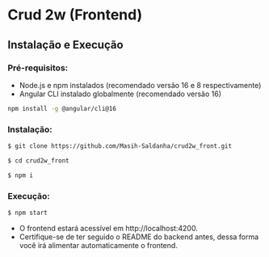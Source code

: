 # Crud 2w (Frontend)
## Instalação e Execução
### Pré-requisitos:

- Node.js e npm instalados (recomendado versão 16 e 8 respectivamente)
- Angular CLI instalado globalmente (recomendado versão 16)
```bash
npm install -g @angular/cli@16
```

### Instalação:
```bash
$ git clone https://github.com/Masih-Saldanha/crud2w_front.git

$ cd crud2w_front

$ npm i
```

### Execução:
```bash
$ npm start
```
- O frontend estará acessível em http://localhost:4200.
- Certifique-se de ter seguido o README do backend antes, dessa forma você irá alimentar automaticamente o frontend.
